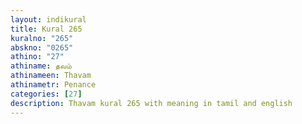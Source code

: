 ```yaml
---
layout: indikural
title: Kural 265
kuralno: "265"
abskno: "0265"
athino: "27"
athiname: தவம்
athinameen: Thavam
athinametr: Penance
categories: [27]
description: Thavam kural 265 with meaning in tamil and english 
---
```


